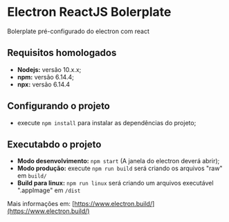 # Electron ReactJS Bolerplate

Bolerplate pré-configurado do electron com react

## Requisitos homologados 
 - **Nodejs:** versão 10.x.x;
 - **npm:** versão 6.14.4;
 - **npx:** versão 6.14.4

## Configurando o projeto
 - execute `npm install` para instalar as dependências do projeto;

## Executabdo o projeto

- **Modo desenvolvimento:** `npm start` (A janela do electron deverá abrir);
- **Modo produção:** execute `npm run build` será criando os arquivos "raw" em `build/`
- **Build para linux:** `npm run linux` será criando um arquivos executável ".appImage" em `/dist`

Mais informações em: [https://www.electron.build/](https://www.electron.build/)